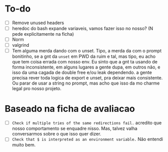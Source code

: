 # To-do

- [ ] Remove unused headers
- [ ] heredoc do bash expande variaveis, vamos fazer isso no nosso? (N pede explicitamente na ficha)
- [ ] Norm
- [ ] valgrind
- [ ] Tem alguma merda dando com o unset. Tipo, a merda da com o prompt bonitinho, se a gnt da `unset` em PWD da ruim e tal, mas tipo, eu acho que tem coisa errada com nosso env. Eu
sinto que a gnt ta usando de forma inconsistente, em alguns lugares a gente dupa, em outros não, e isso da uma cagada de double free e/ou leak dependendo. a gente precisa rever toda logica de export e unset, pra deixar mais consistente. Ou parar de usar a string no prompt, mas acho que isso da mo charme legal pro nosso projeto.

# Baseado na ficha de avaliacao
- [ ] `Check if multiple tries of the same redirections fail.` acredito que nosso comportamento se enquadre nisso. Mas, talvez valha conversarmos sobre o que isso quer dizer.
- [ ] `Check that $ is interpreted as an environment variable.` Não entendi muito bem.
